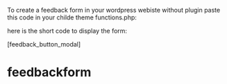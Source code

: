To create a feedback form in your wordpress webiste without plugin paste this code in your childe theme functions.php:

here is the short code to display the form:

[feedback_button_modal]



# feedbackform
